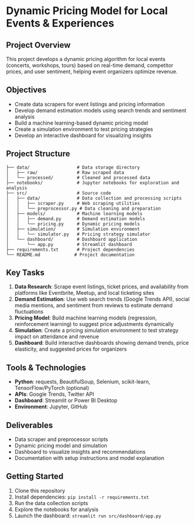 # Dynamic Pricing Model for Local Events & Experiences

## Project Overview
This project develops a dynamic pricing algorithm for local events (concerts, workshops, tours) based on real-time demand, competitor prices, and user sentiment, helping event organizers optimize revenue.

## Objectives
- Create data scrapers for event listings and pricing information
- Develop demand estimation models using search trends and sentiment analysis
- Build a machine learning-based dynamic pricing model
- Create a simulation environment to test pricing strategies
- Develop an interactive dashboard for visualizing insights

## Project Structure
```
├── data/                  # Data storage directory
│   ├── raw/               # Raw scraped data
│   └── processed/         # Cleaned and processed data
├── notebooks/             # Jupyter notebooks for exploration and analysis
├── src/                   # Source code
│   ├── data/              # Data collection and processing scripts
│   │   ├── scraper.py     # Web scraping utilities
│   │   └── preprocessor.py # Data cleaning and preparation
│   ├── models/            # Machine learning models
│   │   ├── demand.py      # Demand estimation models
│   │   └── pricing.py     # Dynamic pricing models
│   ├── simulation/        # Simulation environment
│   │   └── simulator.py   # Pricing strategy simulator
│   └── dashboard/         # Dashboard application
│       └── app.py         # Streamlit dashboard
├── requirements.txt       # Project dependencies
└── README.md             # Project documentation
```

## Key Tasks
1. **Data Research**: Scrape event listings, ticket prices, and availability from platforms like Eventbrite, Meetup, and local ticketing sites
2. **Demand Estimation**: Use web search trends (Google Trends API), social media mentions, and sentiment from reviews to estimate demand fluctuations
3. **Pricing Model**: Build machine learning models (regression, reinforcement learning) to suggest price adjustments dynamically
4. **Simulation**: Create a pricing simulation environment to test strategy impact on attendance and revenue
5. **Dashboard**: Build interactive dashboards showing demand trends, price elasticity, and suggested prices for organizers

## Tools & Technologies
- **Python**: requests, BeautifulSoup, Selenium, scikit-learn, TensorFlow/PyTorch (optional)
- **APIs**: Google Trends, Twitter API
- **Dashboard**: Streamlit or Power BI Desktop
- **Environment**: Jupyter, GitHub

## Deliverables
- Data scraper and preprocessor scripts
- Dynamic pricing model and simulation
- Dashboard to visualize insights and recommendations
- Documentation with setup instructions and model explanation

## Getting Started
1. Clone this repository
2. Install dependencies: `pip install -r requirements.txt`
3. Run the data collection scripts
4. Explore the notebooks for analysis
5. Launch the dashboard: `streamlit run src/dashboard/app.py`